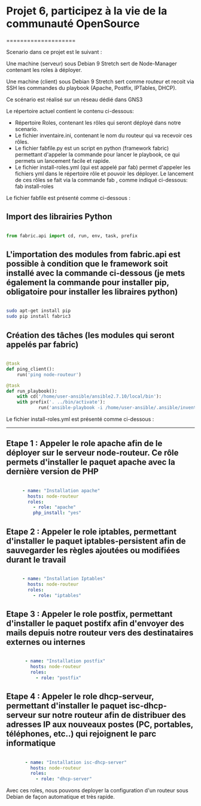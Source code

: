 # Projet 6, participez à la vie de la communauté OpenSource

====================

Scenario dans ce projet est le suivant : 

Une machine (serveur) sous Debian 9 Stretch sert de Node-Manager contenant les roles à déployer.

Une machine (client) sous Debian 9 Stretch sert comme routeur et recoit via SSH les commandes du playbook (Apache, Postfix, IPTables, DHCP).

Ce scénario est réalisé sur un réseau dédié dans GNS3


Le répertoire actuel contient le contenu ci-dessous:
- Répertoire Roles, contenant les rôles qui seront déployé dans notre scenario.
- Le fichier inventaire.ini, contenant le nom du routeur qui va recevoir ces rôles.
- Le fichier fabfile.py est un script en python (framework fabric) permettant d'appeler la commande pour lancer le playbook, ce qui permets un lancement facile et rapide.
- Le fichier install-roles.yml (qui est appelé par fab) permet d'appeler les fichiers yml dans le répertoire rôle et pouvoir les déployer.
Le lancement de ces rôles se fait via la commande fab , comme indiqué ci-dessous:
fab install-roles

Le fichier fabfile est présenté comme ci-dessous :

## Import des librairies Python

```python

from fabric.api import cd, run, env, task, prefix
```

## L'importation des modules from fabric.api est possible à condition que le framework soit installé avec la commande ci-dessous (je mets également la commande pour installer pip, obligatoire pour installer les libraires python)

```bash

sudo apt-get install pip
sudo pip install fabric3
```
 
 ## Création des tâches (les modules qui seront appelés par fabric)

```python

@task
def ping_client():
    run('ping node-routeur')

@task
def run_playbook():
    with cd('/home/user-ansible/ansible2.7.10/local/bin'):
	with prefix('. ../bin/activate'):
            run('ansible-playbook -i /home/user-ansible/.ansible/inventaire.ini --user user-ansible --become --ask-become-pass /home/user-ansible/.ansible/install-roles.yml')
```

 Le fichier install-roles.yml est présenté comme ci-dessous :

---------------------------------------------------------------------------

## Etape 1 : Appeler le role apache afin de le déployer sur le serveur node-routeur. Ce rôle permets d'installer le paquet apache avec la dernière version de PHP

```yaml

      - name: "Installation apache"
        hosts: node-routeur
        roles:
          - role: "apache"
          php_install: "yes"
```

## Etape 2 : Appeler le role iptables, permettant d'installer le paquet iptables-persistent afin de sauvegarder les règles ajoutées ou modifiées durant le travail

```yaml

      - name: "Installation Iptables"
        hosts: node-routeur
        roles:
          - role: "iptables"
```

## Etape 3 : Appeler le role postfix, permettant d'installer le paquet postifx afin d'envoyer des mails depuis notre routeur vers des destinataires externes ou internes

```yaml

       - name: "Installation postfix"
         hosts: node-routeur
         roles:
           - role: "postfix"
```

## Etape 4 : Appeler le role dhcp-serveur, permettant d'installer le paquet isc-dhcp-serveur sur notre routeur afin de distribuer des adresses IP aux nouveaux postes (PC, portables, téléphones, etc..) qui rejoignent le parc informatique

```yaml

       - name: "Installation isc-dhcp-server"
         hosts: node-routeur
         roles:
           - role: "dhcp-server"
```


Avec ces roles, nous pouvons deployer la configuration d'un routeur sous Debian de façon automatique et très rapide.
